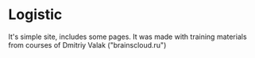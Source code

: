 # Logistic
It's simple site, includes some pages. It was made with training materials from courses of Dmitriy Valak ("brainscloud.ru")
